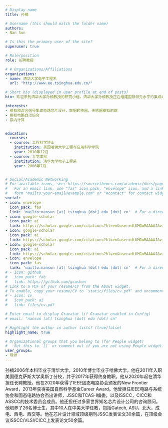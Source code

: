 ```yaml
---
# Display name
title: 孙楠

# Username (this should match the folder name)
authors:
- Nan Sun

# Is this the primary user of the site?
superuser: true

# Role/position
role: 长聘教授

# # Organizations/Affiliations
organizations:
- name: 清华大学电子工程系
  url: "http://www.ee.tsinghua.edu.cn/"

# Short bio (displayed in user profile at end of posts)
bio: 欢迎来到清华大学孙楠教授的研究小组。清华大学孙楠教授正在组建国际领先水平的集成电路芯片设计研究团队，开展高性能集成电路芯片设计与自动化方向的研究。

interests:
- 模拟和混合信号集成电路芯片设计，数据转换器，传感器模拟前端
- 模拟电路自动综合
- 存内计算


education:
  courses:
  - course: 工程科学博士
    institution: 美国哈佛大学工程与应用科学学院
    year: 2010年12月
  - course: 大学本科
    institution: 清华大学电子工程系
    year: 2006年7月


# Social/Academic Networking
# For available icons, see: https://sourcethemes.com/academic/docs/page-builder/#icons
#   For an email link, use "fas" icon pack, "envelope" icon, and a link in the
#   form "mailto:your-email@example.com" or "#contact" for contact widget.
social:
- icon: envelope
  icon_pack: fas
  link: 'mailto:nansun [at] tsinghua [dot] edu [dot] cn'  # For a direct email link, use "mailto:test@example.org".
- icon: google-scholar
  icon_pack: ai
  link: https://scholar.google.com/citations?hl=en&user=dtUMGuMAAAAJ&view_op=list_works&sortby=pubdate
- icon: google-scholar
  icon_pack: ai
  link: https://scholar.google.com/citations?hl=en&user=dtUMGuMAAAAJ&view_op=list_works&sortby=pubdate
- icon: google-scholar
  icon_pack: ai
  link: https://scholar.google.com/citations?hl=en&user=dtUMGuMAAAAJ&view_op=list_works&sortby=pubdate
- icon: envelope
  icon_pack: fas
  link: 'mailto:nansun [at] tsinghua [dot] edu [dot] cn'  # For a direct email link, use "mailto:test@example.org".
# - icon: github
#   icon_pack: fab
#   link: https://github.com/gcushen
# Link to a PDF of your resume/CV from the About widget.
# To enable, copy your resume/CV to `static/files/cv.pdf` and uncomment the lines below.
# - icon: cv
#   icon_pack: ai
#   link: files/cv.pdf

# Enter email to display Gravatar (if Gravatar enabled in Config)
# email: "nansun [at] tsinghua [dot] edu [dot] cn"

# Highlight the author in author lists? (true/false)
highlight_name: true

# Organizational groups that you belong to (for People widget)
#   Set this to `[]` or comment out if you are not using People widget.
user_groups:
- 导师
---
```


孙楠2006年本科毕业于清华大学，2010年博士毕业于哈佛大学。他在2011年入职美国德克萨斯大学奥斯丁分校，并于2017年获得终身教职。他从2020年起在清华担任长聘教授。他在2020年获得了IEEE固态电路协会颁发的New Frontier Award，2013年获得美国自然科学基金Career Award。他曾担任IEEE电路与系统协会和固态电路协会杰出讲师，JSSC和TCAS-I编委，以及ISSCC，CICC和ASSCC的技术委员会成员。他还担任过多家世界知名芯片设计公司的咨询顾问。他培养了26名博士生，其中10人在中美大学任教，包括Gatech, ASU，北大，成电、西电、西交等。他在芯片设计领域顶级期刊JSSC发表论文30余篇，在顶级会议ISSCC/VLSI/CICC上发表论文50余篇。
